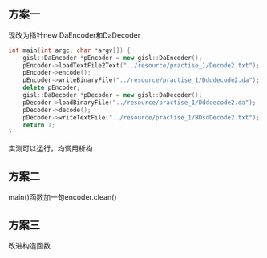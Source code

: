 ## 方案一

现改为指针new DaEncoder和DaDecoder

```C++
int main(int argc, char *argv[]) {
    gisl::DaEncoder *pEncoder = new gisl::DaEncoder();
    pEncoder->loadTextFile2Text("../resource/practise_1/Decode2.txt");
    pEncoder->encode();
    pEncoder->writeBinaryFile("../resource/practise_1/Ddddecode2.da");
    delete pEncoder;
    gisl::DaDecoder *pDecoder = new gisl::DaDecoder();
    pDecoder->loadBinaryFile("../resource/practise_1/Ddddecode2.da");
    pDecoder->decode();
    pDecoder->writeTextFile("../resource/practise_1/BDsdDecode2.txt");
    return 1;
}
```

实测可以运行，均调用析构

## 方案二

main()函数加一句encoder.clean()

## 方案三

改进构造函数